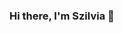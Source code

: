 ### Hi there, I'm Szilvia 👋

<!--
**szilviatoth/szilviatoth** is a ✨ _special_ ✨ repository because its `README.md` (this file) appears on your GitHub profile.
Fresh and crunhy out of a coding bootcamp. 
I'm really into the way front-end and back-end development work together. It's interesting to see how user interfaces link up with server-side tech. 
Right now, I'm putting this into practice by building a bucket list planner, which is helping me get the hang of how both sides work together.

Dive Into My Work

🌟 I’m building: A bucket list planner to sort out life's big adventures.
🚀 Skills in action: HTML, CSS, JS, React, Node.js, Next.js, GitHub, PostgreSQL
📚 I’m currently learning: Every bit of wisdom the tech world offers.
💬 Ask me about ...
💌 Reach out to me: szilvia.felice@gmail.com
🤝 Let's network on LinkedIn: www.linkedin.com/in/szilvia-tóth-56b83158


